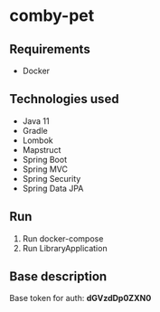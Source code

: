 # comby-pet

## Requirements
 - Docker

## Technologies used
- Java 11
- Gradle
- Lombok
- Mapstruct
- Spring Boot
- Spring MVC
- Spring Security
- Spring Data JPA

## Run
 1) Run docker-compose
 2) Run LibraryApplication

## Base description

Base token for auth:
**dGVzdDp0ZXN0**